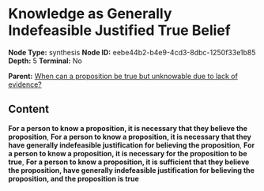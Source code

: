 # Knowledge as Generally Indefeasible Justified True Belief

**Node Type:** synthesis
**Node ID:** eebe44b2-b4e9-4cd3-8dbc-1250f33e1b85
**Depth:** 5
**Terminal:** No

**Parent:** [When can a proposition be true but unknowable due to lack of evidence?](when-can-a-proposition-be-true-but-unknowable-due-to-lack-of-evidence-antithesis-207c46f4-4c00-4ddc-bd3a-f712dc458f5f.md)

## Content

**For a person to know a proposition, it is necessary that they believe the proposition**, **For a person to know a proposition, it is necessary that they have generally indefeasible justification for believing the proposition**, **For a person to know a proposition, it is necessary for the proposition to be true**, **For a person to know a proposition, it is sufficient that they believe the proposition, have generally indefeasible justification for believing the proposition, and the proposition is true**
